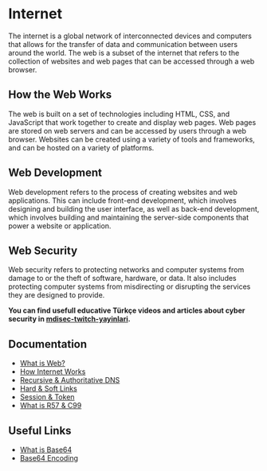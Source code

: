# Internet

The internet is a global network of interconnected devices and computers that allows for the transfer of data and communication between users around the world. The web is a subset of the internet that refers to the collection of websites and web pages that can be accessed through a web browser.

## How the Web Works

The web is built on a set of technologies including HTML, CSS, and JavaScript that work together to create and display web pages. Web pages are stored on web servers and can be accessed by users through a web browser. Websites can be created using a variety of tools and frameworks, and can be hosted on a variety of platforms.

## Web Development

Web development refers to the process of creating websites and web applications. This can include front-end development, which involves designing and building the user interface, as well as back-end development, which involves building and maintaining the server-side components that power a website or application.

## Web Security

Web security refers to protecting networks and computer systems from damage to or the theft of software, hardware, or data. It also includes protecting computer systems from misdirecting or disrupting the services they are designed to provide.

**You can find usefull educative Türkçe videos and articles about cyber security in [mdisec-twitch-yayinlari](https://github.com/mdisec/mdisec-twitch-yayinlari).**

## Documentation

- [What is Web?](./00.what.is.web.md)
- [How Internet Works](./01.how.internet.works.md)
- [Recursive & Authoritative DNS](./05.recursive.and.authoritative.dns.md)
- [Hard & Soft Links](./02.hard.and.soft.links.md)
- [Session & Token](./03.session.and.token.md)
- [What is R57 & C99](./04.r57.c99.md)

## Useful Links

- [What is Base64](https://www.youtube.com/watch?v=8qkxeZmKmOY)
- [Base64 Encoding](https://www.youtube.com/watch?v=aUdKd0IFl34)
